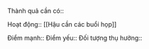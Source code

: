 

Thành quả cần có::

Hoạt động:: [[Hậu cần các buổi họp]]

Điểm mạnh::
Điểm yếu::
Đối tượng thụ hưởng::